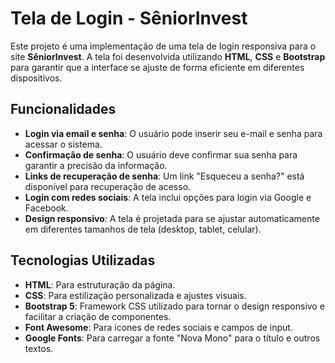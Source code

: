 # Tela de Login - SêniorInvest

Este projeto é uma implementação de uma tela de login responsiva para o site **SêniorInvest**. A tela foi desenvolvida utilizando **HTML**, **CSS** e **Bootstrap** para garantir que a interface se ajuste de forma eficiente em diferentes dispositivos.

## Funcionalidades

- **Login via email e senha**: O usuário pode inserir seu e-mail e senha para acessar o sistema.
- **Confirmação de senha**: O usuário deve confirmar sua senha para garantir a precisão da informação.
- **Links de recuperação de senha**: Um link "Esqueceu a senha?" está disponível para recuperação de acesso.
- **Login com redes sociais**: A tela inclui opções para login via Google e Facebook.
- **Design responsivo**: A tela é projetada para se ajustar automaticamente em diferentes tamanhos de tela (desktop, tablet, celular).

## Tecnologias Utilizadas

- **HTML**: Para estruturação da página.
- **CSS**: Para estilização personalizada e ajustes visuais.
- **Bootstrap 5**: Framework CSS utilizado para tornar o design responsivo e facilitar a criação de componentes.
- **Font Awesome**: Para ícones de redes sociais e campos de input.
- **Google Fonts**: Para carregar a fonte "Nova Mono" para o título e outros textos.
